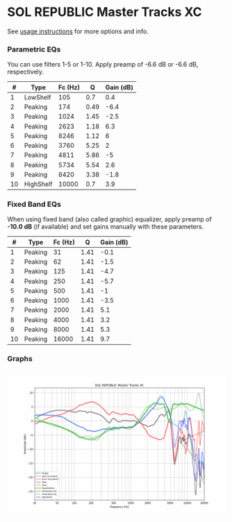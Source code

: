 # SOL REPUBLIC Master Tracks XC
See [usage instructions](https://github.com/jaakkopasanen/AutoEq#usage) for more options and info.

### Parametric EQs
You can use filters 1-5 or 1-10. Apply preamp of -6.6 dB or -6.6 dB, respectively.

|   # | Type      |   Fc (Hz) |    Q |   Gain (dB) |
|-----|-----------|-----------|------|-------------|
|   1 | LowShelf  |       105 | 0.7  |         0.4 |
|   2 | Peaking   |       174 | 0.49 |        -6.4 |
|   3 | Peaking   |      1024 | 1.45 |        -2.5 |
|   4 | Peaking   |      2623 | 1.18 |         6.3 |
|   5 | Peaking   |      8246 | 1.12 |         6   |
|   6 | Peaking   |      3760 | 5.25 |         2   |
|   7 | Peaking   |      4811 | 5.86 |        -5   |
|   8 | Peaking   |      5734 | 5.54 |         2.6 |
|   9 | Peaking   |      8420 | 3.38 |        -1.8 |
|  10 | HighShelf |     10000 | 0.7  |         3.9 |

### Fixed Band EQs
When using fixed band (also called graphic) equalizer, apply preamp of **-10.0 dB** (if available) and set gains manually with these parameters.

|   # | Type    |   Fc (Hz) |    Q |   Gain (dB) |
|-----|---------|-----------|------|-------------|
|   1 | Peaking |        31 | 1.41 |        -0.1 |
|   2 | Peaking |        62 | 1.41 |        -1.5 |
|   3 | Peaking |       125 | 1.41 |        -4.7 |
|   4 | Peaking |       250 | 1.41 |        -5.7 |
|   5 | Peaking |       500 | 1.41 |        -1   |
|   6 | Peaking |      1000 | 1.41 |        -3.5 |
|   7 | Peaking |      2000 | 1.41 |         5.1 |
|   8 | Peaking |      4000 | 1.41 |         3.2 |
|   9 | Peaking |      8000 | 1.41 |         5.3 |
|  10 | Peaking |     16000 | 1.41 |         9.7 |

### Graphs
![](./SOL%20REPUBLIC%20Master%20Tracks%20XC.png)
